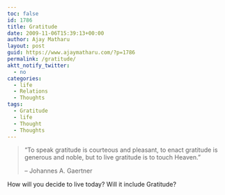 ```yaml
---
toc: false
id: 1786
title: Gratitude
date: 2009-11-06T15:39:13+00:00
author: Ajay Matharu
layout: post
guid: https://www.ajaymatharu.com/?p=1786
permalink: /gratitude/
aktt_notify_twitter:
  - no
categories:
  - life
  - Relations
  - Thoughts
tags:
  - Gratitude
  - life
  - Thought
  - Thoughts
---
```

> &#8220;To speak gratitude is courteous and pleasant, to enact gratitude is generous and noble, but to live gratitude is to touch Heaven.&#8221;
> 
> &#8211; Johannes A. Gaertner

How will you decide to live today? Will it include Gratitude?
